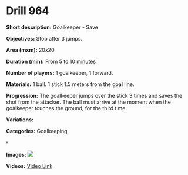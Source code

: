 # Drill 964

**Short description:**
Goalkeeper - Save

**Objectives:**
Stop after 3 jumps.

**Area (mxm):**
20x20

**Duration (min):**
From 5 to 10 minutes

**Number of players:**
1 goalkeeper, 1 forward.

**Materials:**
1 ball. 1 stick 1.5 meters from the goal line.

**Progression:**
The goalkeeper jumps over the stick 3 times and saves the shot from the attacker. The ball must arrive at the moment when the goalkeeper touches the ground, for the third time.

**Variations:**


**Categories:**
Goalkeeping

**:**


**Images:**
![](https://www.coachingfutsal.com/\images\f4205fd8652a1d634e3da226a9c71b1a569764d590a5dad02034b3ef24b636a43bb8ff322e32a1172163eb2bd14db73d7990740d7d8bd0dde2e4acffccb7a9b9511e33b08e1fd.jpg)

**Videos:**
[Video Link](https://www.youtube.com/embed/Ws-rqOBJQrA)

